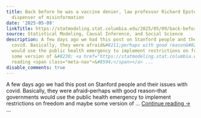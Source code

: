 ```yaml
---
title: Back before he was a vaccine denier, law professor Richard Epstein was a cliche-spinning
  dispenser of misinformation
date: '2025-05-09'
linkTitle: https://statmodeling.stat.columbia.edu/2025/05/09/back-before-he-was-a-vaccine-denier-law-professor-richard-epstein-was-a-cliche-spinning-dispenser-of-misinformation/
source: Statistical Modeling, Causal Inference, and Social Science
description: A few days ago we had this post on Stanford people and their issues with
  covid. Basically, they were afraid&#8211;perhaps with good reason&#8211;that governments
  would use the public health emergency to implement restrictions on freedom and maybe
  some version of &#8230; <a href="https://statmodeling.stat.columbia.edu/2025/05/09/back-before-he-was-a-vaccine-denier-law-professor-richard-epstein-was-a-cliche-spinning-dispenser-of-misinformation/">Continue
  reading <span class="meta-nav">&#8594;</span></a> ...
disable_comments: true
---
```

A few days ago we had this post on Stanford people and their issues with covid. Basically, they were afraid&#8211;perhaps with good reason&#8211;that governments would use the public health emergency to implement restrictions on freedom and maybe some version of &#8230; <a href="https://statmodeling.stat.columbia.edu/2025/05/09/back-before-he-was-a-vaccine-denier-law-professor-richard-epstein-was-a-cliche-spinning-dispenser-of-misinformation/">Continue reading <span class="meta-nav">&#8594;</span></a> ...